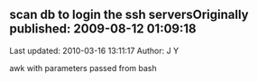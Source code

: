 ## scan db to login the ssh serversOriginally published: 2009-08-12 01:09:18 
Last updated: 2010-03-16 13:11:17 
Author: J Y 
 
awk with parameters passed from bash